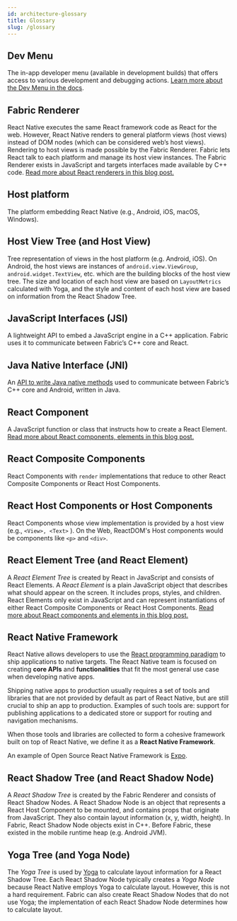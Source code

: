 ```yaml
---
id: architecture-glossary
title: Glossary
slug: /glossary
---
```


## Dev Menu

The in-app developer menu (available in development builds) that offers access to various development and debugging actions. [Learn more about the Dev Menu in the docs](/docs/debugging).

## Fabric Renderer

React Native executes the same React framework code as React for the web. However, React Native renders to general platform views (host views) instead of DOM nodes (which can be considered web’s host views). Rendering to host views is made possible by the Fabric Renderer. Fabric lets React talk to each platform and manage its host view instances. The Fabric Renderer exists in JavaScript and targets interfaces made available by C++ code. [Read more about React renderers in this blog post.](https://overreacted.io/react-as-a-ui-runtime/#renderers)

## Host platform

The platform embedding React Native (e.g., Android, iOS, macOS, Windows).

## Host View Tree (and Host View)

Tree representation of views in the host platform (e.g. Android, iOS). On Android, the host views are instances of `android.view.ViewGroup`, `android.widget.TextView`, etc. which are the building blocks of the host view tree. The size and location of each host view are based on `LayoutMetrics` calculated with Yoga, and the style and content of each host view are based on information from the React Shadow Tree.

## JavaScript Interfaces (JSI)

A lightweight API to embed a JavaScript engine in a C++ application. Fabric uses it to communicate between Fabric’s C++ core and React.

## Java Native Interface (JNI)

An [API to write Java native methods](https://docs.oracle.com/javase/8/docs/technotes/guides/jni/) used to communicate between Fabric’s C++ core and Android, written in Java.

## React Component

A JavaScript function or class that instructs how to create a React Element. [Read more about React components, elements in this blog post.](https://reactjs.org/blog/2015/12/18/react-components-elements-and-instances.html)

## React Composite Components

React Components with `render` implementations that reduce to other React Composite Components or React Host Components.

## React Host Components or Host Components

React Components whose view implementation is provided by a host view (e.g., `<View>, <Text>` ). On the Web, ReactDOM's Host components would be components like `<p>` and `<div>`.

## React Element Tree (and React Element)

A _React Element Tree_ is created by React in JavaScript and consists of React Elements. A _React Element_ is a plain JavaScript object that describes what should appear on the screen. It includes props, styles, and children. React Elements only exist in JavaScript and can represent instantiations of either React Composite Components or React Host Components. [Read more about React components and elements in this blog post.](https://reactjs.org/blog/2015/12/18/react-components-elements-and-instances.html)

## React Native Framework

React Native allows developers to use the [React programming paradigm](https://react.dev/learn/thinking-in-react) to ship applications to native targets. The React Native team is focused on creating **core APIs** and **functionalities** that fit the most general use case when developing native apps.

Shipping native apps to production usually requires a set of tools and libraries that are not provided by default as part of React Native, but are still crucial to ship an app to production. Examples of such tools are: support for publishing applications to a dedicated store or support for routing and navigation mechanisms.

When those tools and libraries are collected to form a cohesive framework built on top of React Native, we define it as a **React Native Framework**.

An example of Open Source React Native Framework is [Expo](https://expo.dev/).

## React Shadow Tree (and React Shadow Node)

A _React Shadow Tree_ is created by the Fabric Renderer and consists of React Shadow Nodes. A React Shadow Node is an object that represents a React Host Component to be mounted, and contains props that originate from JavaScript. They also contain layout information (x, y, width, height). In Fabric, React Shadow Node objects exist in C++. Before Fabric, these existed in the mobile runtime heap (e.g. Android JVM).

## Yoga Tree (and Yoga Node)

The _Yoga Tree_ is used by [Yoga](https://www.yogalayout.dev/) to calculate layout information for a React Shadow Tree. Each React Shadow Node typically creates a _Yoga Node_ because React Native employs Yoga to calculate layout. However, this is not a hard requirement. Fabric can also create React Shadow Nodes that do not use Yoga; the implementation of each React Shadow Node determines how to calculate layout.
